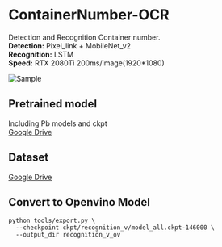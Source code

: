 # ContainerNumber-OCR
Detection and Recognition Container number.  
 __Detection:__  Pixel_link + MobileNet_v2  
 __Recognition:__  LSTM  
 __Speed:__  RTX 2080Ti 200ms/image(1920*1080)  
 
![Sample](https://github.com/lbf4616/ContainerNumber-OCR/blob/master/Sample.png)
 
## Pretrained model
Including Pb models and ckpt  
[Google Drive](https://drive.google.com/open?id=18IGl5jOsUX4S6fKLHlw41JXEn4RRxIIF)  

## Dataset
[Google Drive](https://drive.google.com/drive/folders/13LpHEeFExmDJnw_U9peqLR-8uAAUMEzi?usp=sharing)

## Convert to Openvino Model
```
python tools/export.py \
  --checkpoint ckpt/recognition_v/model_all.ckpt-146000 \
  --output_dir recognition_v_ov
```
